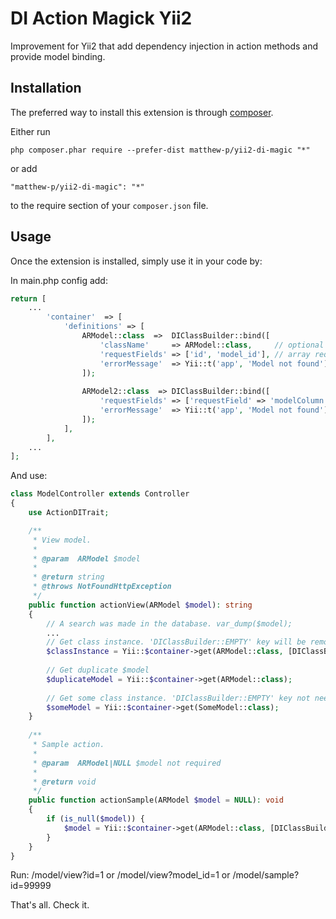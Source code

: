 DI Action Magick Yii2
===========================
Improvement for Yii2 that add dependency injection in action methods and provide model binding.

Installation
------------

The preferred way to install this extension is through [composer](http://getcomposer.org/download/).

Either run

```
php composer.phar require --prefer-dist matthew-p/yii2-di-magic "*"
```

or add

```
"matthew-p/yii2-di-magic": "*"
```

to the require section of your `composer.json` file.

Usage
-----

Once the extension is installed, simply use it in your code by:

In main.php config add:
```php
return [
    ...
        'container'  => [
            'definitions' => [
                ARModel::class  =>  DIClassBuilder::bind([
                    'className'     => ARModel::class,     // optional
                    'requestFields' => ['id', 'model_id'], // array request fields (find by primaryKey)
                    'errorMessage'  => Yii::t('app', 'Model not found'),
                ]);
                
                ARModel2::class  => DIClassBuilder::bind([
                    'requestFields' => ['requestField' => 'modelColumn', 'requestField2' => 'modelColumn', 'requestFiled'], // find by primary key or modelColumn
                    'errorMessage'  => Yii::t('app', 'Model not found'),
                ]);
            ],
        ],
    ...
];
```

And use:
```php
class ModelController extends Controller
{
    use ActionDITrait;

    /**
     * View model.
     *
     * @param  ARModel $model
     *
     * @return string
     * @throws NotFoundHttpException
     */
    public function actionView(ARModel $model): string
    {
        // A search was made in the database. var_dump($model);
        ...
        // Get class instance. 'DIClassBuilder::EMPTY' key will be removed, it flag for get new instance 
        $classInstance = Yii::$container->get(ARModel::class, [DIClassBuilder::EMPTY], ['param' => 'value']);
        
        // Get duplicate $model
        $duplicateModel = Yii::$container->get(ARModel::class);
        
        // Get some class instance. 'DIClassBuilder::EMPTY' key not need, because class not specified in action params
        $someModel = Yii::$container->get(SomeModel::class);
    }
    
    /**
     * Sample action.
     *
     * @param  ARModel|NULL $model not required
     *
     * @return void
     */
    public function actionSample(ARModel $model = NULL): void
    {        
        if (is_null($model)) {
            $model = Yii::$container->get(ARModel::class, [DIClassBuilder::EMPTY]);
        }
    }
}
```

Run: /model/view?id=1 or /model/view?model_id=1 or /model/sample?id=99999 

That's all. Check it.
